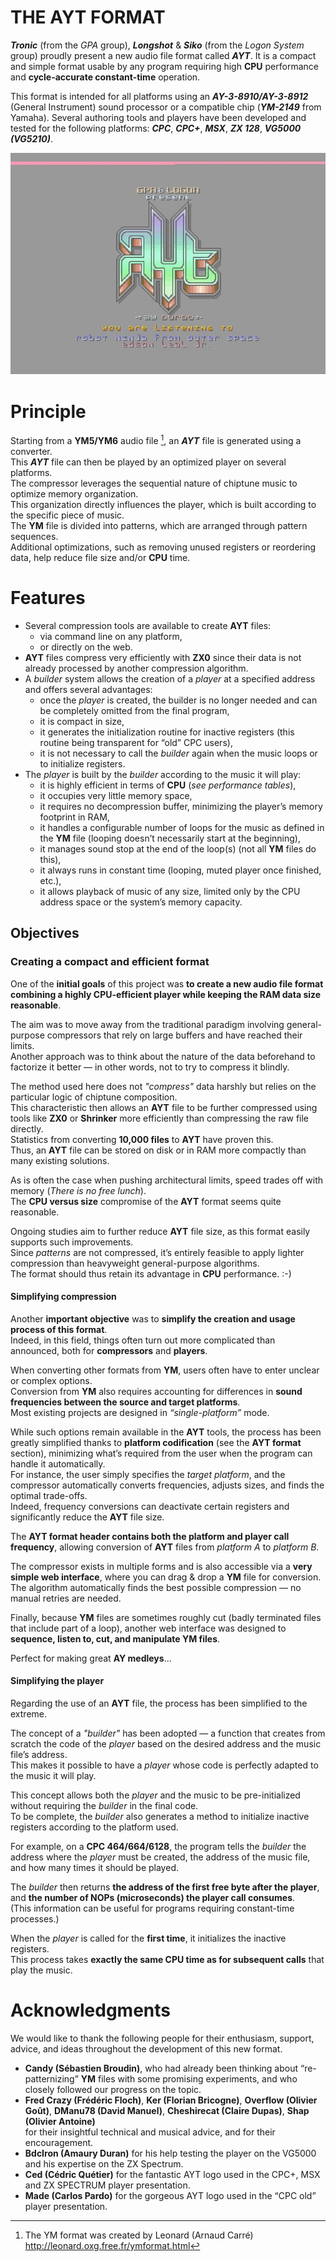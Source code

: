 # THE AYT FORMAT
***Tronic*** (from the *GPA* group), ***Longshot*** & ***Siko*** (from the *Logon System* group) proudly present a new audio file format called ***AYT***.
It is a compact and simple format usable by any program requiring high **CPU** performance and **cycle-accurate constant-time** operation.

This format is intended for all platforms using an ***AY-3-8910/AY-3-8912*** (General Instrument) sound processor or a compatible chip (***YM-2149*** from Yamaha). 
Several authoring tools and players have been developed and tested for the following platforms: ***CPC***, ***CPC+***, ***MSX***, ***ZX 128***, ***VG5000 (VG5210)***.

![Image Presentation CPC+](./images/AYTPRES1.jpg)

# Principle

Starting from a **YM5/YM6** audio file [^1], an ***AYT*** file is generated using a converter.  
This ***AYT*** file can then be played by an optimized player on several platforms.  
The compressor leverages the sequential nature of chiptune music to optimize memory organization.  
This organization directly influences the player, which is built according to the specific piece of music.  
The **YM** file is divided into patterns, which are arranged through pattern sequences.  
Additional optimizations, such as removing unused registers or reordering data, help reduce file size and/or **CPU** time.

[^1]: The YM format was created by Leonard (Arnaud Carré) http://leonard.oxg.free.fr/ymformat.html

# Features

- Several compression tools are available to create **AYT** files:
  - via command line on any platform,
  - or directly on the web.
- **AYT** files compress very efficiently with **ZX0** since their data is not already processed by another compression algorithm.
- A *builder* system allows the creation of a *player* at a specified address and offers several advantages:
  - once the *player* is created, the builder is no longer needed and can be completely omitted from the final program,
  - it is compact in size,
  - it generates the initialization routine for inactive registers (this routine being transparent for “old” CPC users),
  - it is not necessary to call the *builder* again when the music loops or to initialize registers.
- The *player* is built by the *builder* according to the music it will play:
  - it is highly efficient in terms of **CPU** (*see performance tables*),
  - it occupies very little memory space,
  - it requires no decompression buffer, minimizing the player’s memory footprint in RAM,
  - it handles a configurable number of loops for the music as defined in the **YM** file (looping doesn’t necessarily start at the beginning),
  - it manages sound stop at the end of the loop(s) (not all **YM** files do this),
  - it always runs in constant time (looping, muted player once finished, etc.),
  - it allows playback of music of any size, limited only by the CPU address space or the system’s memory capacity.

## Objectives
### Creating a compact and efficient format

One of the **initial goals** of this project was **to create a new audio file format combining a highly CPU-efficient player while keeping the RAM data size reasonable**.

The aim was to move away from the traditional paradigm involving general-purpose compressors that rely on large buffers and have reached their limits.  
Another approach was to think about the nature of the data beforehand to factorize it better — in other words, not to try to compress it blindly.

The method used here does not *"compress"* data harshly but relies on the particular logic of chiptune composition.  
This characteristic then allows an **AYT** file to be further compressed using tools like **ZX0** or **Shrinker** more efficiently than compressing the raw file directly.  
Statistics from converting **10,000 files** to **AYT** have proven this.  
Thus, an **AYT** file can be stored on disk or in RAM more compactly than many existing solutions.

As is often the case when pushing architectural limits, speed trades off with memory (*There is no free lunch*).  
The **CPU versus size** compromise of the **AYT** format seems quite reasonable.

Ongoing studies aim to further reduce **AYT** file size, as this format easily supports such improvements.  
Since *patterns* are not compressed, it’s entirely feasible to apply lighter compression than heavyweight general-purpose algorithms.  
The format should thus retain its advantage in **CPU** performance. :-)

#### Simplifying compression
Another **important objective** was to **simplify the creation and usage process of this format**.  
Indeed, in this field, things often turn out more complicated than announced, both for **compressors** and **players**.

When converting other formats from **YM**, users often have to enter unclear or complex options.  
Conversion from **YM** also requires accounting for differences in **sound frequencies between the source and target platforms**.  
Most existing projects are designed in *“single-platform”* mode.

While such options remain available in the **AYT** tools, the process has been greatly simplified thanks to **platform codification** (see the **AYT format** section), minimizing what’s required from the user when the program can handle it automatically.  
For instance, the user simply specifies the *target platform*, and the compressor automatically converts frequencies, adjusts sizes, and finds the optimal trade-offs.  
Indeed, frequency conversions can deactivate certain registers and significantly reduce the **AYT** file size.

The **AYT format header contains both the platform and player call frequency**, allowing conversion of **AYT** files from *platform A* to *platform B*.

The compressor exists in multiple forms and is also accessible via a **very simple web interface**, where you can drag & drop a **YM** file for conversion.  
The algorithm automatically finds the best possible compression — no manual retries are needed.

Finally, because **YM** files are sometimes roughly cut (badly terminated files that include part of a loop), another web interface was designed to **sequence, listen to, cut, and manipulate YM files**.

Perfect for making great **AY medleys**...

#### Simplifying the player
Regarding the use of an **AYT** file, the process has been simplified to the extreme.  

The concept of a *"builder"* has been adopted — a function that creates from scratch the code of the *player* based on the desired address and the music file’s address.  
This makes it possible to have a *player* whose code is perfectly adapted to the music it will play.

This concept allows both the *player* and the music to be pre-initialized without requiring the *builder* in the final code.  
To be complete, the *builder* also generates a method to initialize inactive registers according to the platform used.

For example, on a **CPC 464/664/6128**, the program tells the *builder* the address where the *player* must be created, the address of the music file, and how many times it should be played.

The *builder* then returns **the address of the first free byte after the player**, and **the number of NOPs (microseconds) the player call consumes**.  
(This information can be useful for programs requiring constant-time processes.)

When the *player* is called for the **first time**, it initializes the inactive registers.  
This process takes **exactly the same CPU time as for subsequent calls** that play the music.

# Acknowledgments
We would like to thank the following people for their enthusiasm, support, advice, and ideas throughout the development of this new format.

- **Candy (Sébastien Broudin)**, who had already been thinking about “re-patternizing” **YM** files with some promising experiments, and who closely followed our progress on the topic.  
- **Fred Crazy (Frédéric Floch)**, **Ker (Florian Bricogne)**, **Overflow (Olivier Goût)**, **DManu78 (David Manuel)**, **Cheshirecat (Claire Dupas)**, **Shap (Olivier Antoine)**  
  for their insightful technical and musical advice, and for their encouragement.  
- **BdcIron (Amaury Duran)** for his help testing the player on the VG5000 and his expertise on the ZX Spectrum.  
- **Ced (Cédric Quétier)** for the fantastic AYT logo used in the CPC+, MSX and ZX SPECTRUM player presentation.  
- **Made (Carlos Pardo)** for the gorgeous AYT logo used in the “CPC old” player presentation.  
